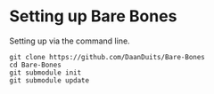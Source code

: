 # Setting up Bare Bones

Setting up via the command line.

```batch
git clone https://github.com/DaanDuits/Bare-Bones
cd Bare-Bones
git submodule init
git submodule update
```
